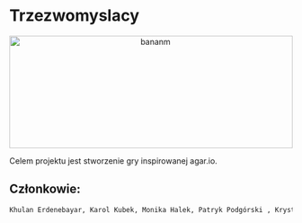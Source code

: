 # Trzezwomyslacy
<p align="center">
  <img src="https://www.tynker.com/projects/screenshot/5b2fffcb76f293c4408b4572/agar-io-sandbox.png" width="100%" height="200" title="bananm">
  
Celem projektu jest stworzenie gry inspirowanej agar.io.
</p>


## Członkowie:
```sh
Khulan Erdenebayar, Karol Kubek, Monika Halek, Patryk Podgórski , Krystyna Bodziony
```
